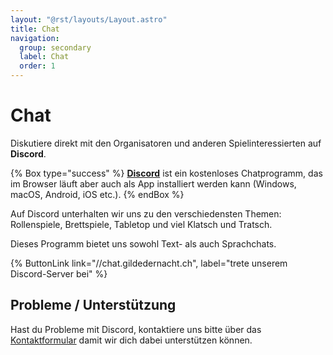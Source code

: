 ```yaml
---
layout: "@rst/layouts/Layout.astro"
title: Chat
navigation:
  group: secondary
  label: Chat
  order: 1
---
```


# Chat

Diskutiere direkt mit den Organisatoren und anderen Spielinteressierten auf **Discord**.

{% Box type="success" %}
[**Discord**](https://discord.com/) ist ein kostenloses Chatprogramm, das im Browser läuft aber auch als App installiert werden kann (Windows, macOS, Android, iOS etc.).
{% endBox %}

Auf Discord unterhalten wir uns zu den verschiedensten Themen: Rollenspiele, Brettspiele, Tabletop und viel Klatsch und Tratsch.

Dieses Programm bietet uns sowohl Text- als auch Sprachchats.

{% ButtonLink link="//chat.gildedernacht.ch", label="trete unserem Discord-Server bei" %}

## Probleme / Unterstützung

Hast du Probleme mit Discord, kontaktiere uns bitte über das [Kontaktformular](/kontakt) damit wir dich dabei unterstützen können.
